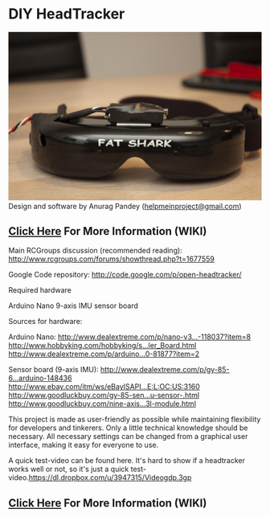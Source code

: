 # DIY HeadTracker

![](https://raw.githubusercontent.com/totaldronesolution/Arduino-FPV-Head-Tracker/master/Images/k.jpg)
Design and software by Anurag Pandey (helpmeinproject@gmail.com)

## [Click Here](https://github.com/totaldronesolution/Arduino-FPV-Head-Tracker/wiki) For More Information (**WIKI**)


Main RCGroups discussion (recommended reading): http://www.rcgroups.com/forums/showthread.php?t=1677559

Google Code repository: http://code.google.com/p/open-headtracker/

Required hardware

Arduino Nano
9-axis IMU sensor board 

Sources for hardware:

Arduino Nano:
http://www.dealextreme.com/p/nano-v3...-118037?item=8
http://www.hobbyking.com/hobbyking/s...ler_Board.html
http://www.dealextreme.com/p/arduino...0-81877?item=2

Sensor board (9-axis IMU):
http://www.dealextreme.com/p/gy-85-6...arduino-148436
http://www.ebay.com/itm/ws/eBayISAPI...E:L:OC:US:3160
http://www.goodluckbuy.com/gy-85-sen...u-sensor-.html
http://www.goodluckbuy.com/nine-axis...3l-module.html

This project is made as user-friendly as possible while maintaining flexibility for developers and tinkerers. Only a little technical knowledge should be necessary. All necessary settings can be changed from a graphical user interface, making it easy for everyone to use. 

A quick test-video can be found here. It's hard to show if a headtracker works well or not, so it's just a quick test-video.https://dl.dropbox.com/u/3947315/Videogdp.3gp


## [Click Here](https://github.com/totaldronesolution/Arduino-FPV-Head-Tracker/wiki) For More Information (**WIKI**)

